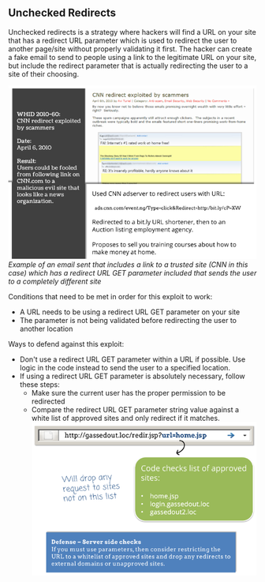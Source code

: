 ## Unchecked Redirects

Unchecked redirects is a strategy where hackers will find a URL on your site that has a redirect URL parameter which is used to redirect the user to another page/site without properly validating it first. The hacker can create a fake email to send to people using a link to the legitimate URL on your site, but include the redirect parameter that is actually redirecting the user to a site of their choosing.

![Unchecked Redirects Example](https://github.com/zeckdude/code-references/blob/master/img/security/unchecked-redirects-1.png)
<br>*Example of an email sent that includes a link to a trusted site (CNN in this case) which has a redirect URL GET parameter included that sends the user to a completely different site*

Conditions that need to be met in order for this exploit to work:
  * A URL needs to be using a redirect URL GET parameter on your site 
  * The parameter is not being validated before redirecting the user to another location
  
Ways to defend against this exploit:
  * Don't use a redirect URL GET parameter within a URL if possible. Use logic in the code instead to send the user to a specified location.
  * If using a redirect URL GET parameter is absolutely necessary, follow these steps:
    * Make sure the current user has the proper permission to be redirected
    * Compare the redirect URL GET parameter string value against a white list of approved sites and only redirect if it matches.
![Unchecked Redirects white list](https://github.com/zeckdude/code-references/blob/master/img/security/unchecked-redirects-2.png)
    
